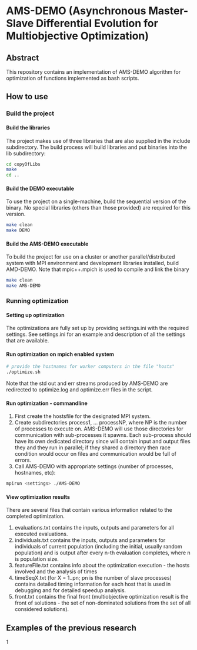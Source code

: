 # AMS-DEMO (Asynchronous Master-Slave Differential Evolution for Multiobjective Optimization)

## Abstract

This repository contains an implementation of AMS-DEMO algorithm for optimization of functions implemented as bash scripts.

## How to use

### Build the project

#### Build the libraries

The project makes use of three libraries that are also supplied in the include subdirectory. The build process will build libraries and put binaries into the lib subdirectory:
```bash
cd copyOfLibs
make
cd ..
```

#### Build the DEMO executable
To use the project on a single-machine, build the sequential version of the binary. No special libraries (others than those provided) are required for this version.
```bash
make clean
make DEMO
```

#### Build the AMS-DEMO executable 
To build the project for use on a cluster or another parallel/distributed system with MPI environment and development libraries installed, build AMD-DEMO. 
Note that mpic++.mpich is used to compile and link the binary
```bash
make clean
make AMS-DEMO
```

### Running optimization

#### Setting up optimization

The optimizations are fully set up by providing settings.ini with the required settings.
See settings.ini for an example and description of all the settings that are available.

#### Run optimization on mpich enabled system
```bash
# provide the hostnames for worker computers in the file "hosts"
./optimize.sh
```
Note that the std out and err streams produced by AMS-DEMO are redirected to optimize.log and optimize.err files in the script.

#### Run optimization - commandline

1. First create the hostsfile for the designated MPI system.
2. Create subdirectories process1, ... processNP, where NP is the number of processes to execute on. AMS-DEMO will use those directories for communication with sub-processes it spawns. Each sub-process should have its own dedicated directory since will contain input and output files they and they run in parallel; if they shared a directory then race condition would occur on files and communication would be full of errors.
3. Call AMS-DEMO with appropriate settings (number of processes, hostnames, etc):
```bash
mpirun <settings> ./AMS-DEMO
```

#### View optimization results

There are several files that contain various information related to the completed optimization.

1. evaluations.txt contains the inputs, outputs and parameters for all executed evaluations.
2. individuals.txt contains the inputs, outputs and parameters for individuals of current population (including the initial, usually random population) and is output after every n-th evaluation completes, where n is population size.
3. featureFile.txt contains info about the optimization execution - the hosts involved and the analysis of times
4. timeSeqX.txt (for X = 1..pn; pn is the number of slave processes) contains detailed timing information for each host that is used in debugging and for detailed speedup analysis.
5. front.txt contains the final front (multiobjective optimization result is the front of solutions - the set of non-dominated solutions from the set of all considered solutions).

## Examples of the previous research

1
